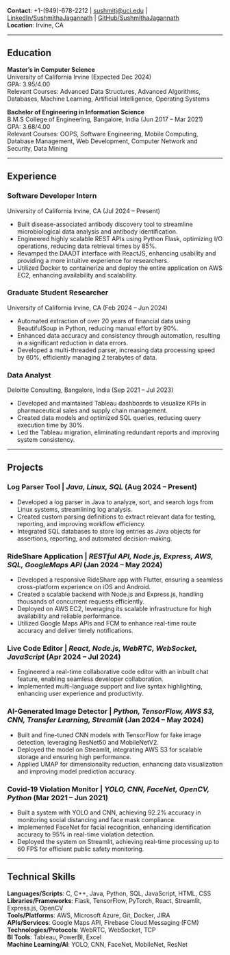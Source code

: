 **Contact**: +1-(949)-678-2212 | sushmitj@uci.edu | [LinkedIn/SushmithaJagannath](https://www.linkedin.com/in/SushmithaJagannath) | [GitHub/SushmithaJagannath](https://github.com/SushmithaJagannath)  
**Location**: Irvine, CA

---

## Education

**Master’s in Computer Science**  
University of California Irvine (Expected Dec 2024)  
GPA: 3.95/4.00  
Relevant Courses: Advanced Data Structures, Advanced Algorithms, Databases, Machine Learning, Artificial Intelligence, Operating Systems

**Bachelor of Engineering in Information Science**  
B.M.S College of Engineering, Bangalore, India (Jun 2017 – Mar 2021)  
GPA: 3.68/4.00  
Relevant Courses: OOPS, Software Engineering, Mobile Computing, Database Management, Web Development, Computer Network and Security, Data Mining

---

## Experience

### **Software Developer Intern**  
University of California Irvine, CA (Jul 2024 – Present)  
- Built disease-associated antibody discovery tool to streamline microbiological data analysis and antibody identification.
- Engineered highly scalable REST APIs using Python Flask, optimizing I/O operations, reducing data retrieval times by 85%.
- Revamped the DAADT interface with ReactJS, enhancing usability and providing a more intuitive experience for researchers.
- Utilized Docker to containerize and deploy the entire application on AWS EC2, enhancing availability and scalability.

### **Graduate Student Researcher**  
University of California Irvine, CA (Feb 2024 – Jun 2024)  
- Automated extraction of over 20 years of financial data using BeautifulSoup in Python, reducing manual effort by 90%.
- Enhanced data accuracy and consistency through automation, resulting in a significant reduction in data errors.
- Developed a multi-threaded parser, increasing data processing speed by 60%, efficiently managing 2 terabytes of data.

### **Data Analyst**  
Deloitte Consulting, Bangalore, India (Sep 2021 – Jul 2023)  
- Developed and maintained Tableau dashboards to visualize KPIs in pharmaceutical sales and supply chain management.
- Created data models and optimized SQL queries, reducing query execution time by 30%.
- Led the Tableau migration, eliminating redundant reports and improving system consistency.

---

## Projects

### **Log Parser Tool** | _Java, Linux, SQL_ (Aug 2024 – Present)  
- Developed a log parser in Java to analyze, sort, and search logs from Linux systems, streamlining log analysis.
- Created custom parsing definitions to extract relevant data for testing, reporting, and improving workflow efficiency.
- Integrated SQL databases to store log entries as Java objects for assertions, reporting, and automated decision-making.

### **RideShare Application** | _RESTful API, Node.js, Express, AWS, SQL, GoogleMaps API_ (Jan 2024 – May 2024)  
- Developed a responsive RideShare app with Flutter, ensuring a seamless cross-platform experience on iOS and Android.
- Created a scalable backend with Node.js and Express.js, handling thousands of concurrent requests efficiently.
- Deployed on AWS EC2, leveraging its scalable infrastructure for high availability and reliable performance.
- Utilized Google Maps APIs and FCM to enhance real-time route accuracy and deliver timely notifications.

### **Live Code Editor** | _React, Node.js, WebRTC, WebSocket, JavaScript_ (Apr 2024 – Jul 2024)  
- Engineered a real-time collaborative code editor with an inbuilt chat feature, enabling seamless developer collaboration.
- Implemented multi-language support and live syntax highlighting, enhancing user experience and productivity.

### **AI-Generated Image Detector** | _Python, TensorFlow, AWS S3, CNN, Transfer Learning, Streamlit_ (Jan 2024 – May 2024)  
- Built and fine-tuned CNN models with TensorFlow for fake image detection, leveraging ResNet50 and MobileNetV2.
- Deployed the model on Streamlit, integrating AWS S3 for scalable storage and ensuring high performance.
- Applied UMAP for dimensionality reduction, enhancing data visualization and improving model prediction accuracy.

### **Covid-19 Violation Monitor** | _YOLO, CNN, FaceNet, OpenCV, Python_ (Mar 2021 – Jun 2021)  
- Built a system with YOLO and CNN, achieving 92.2% accuracy in monitoring social distancing and face mask compliance.
- Implemented FaceNet for facial recognition, enhancing identification accuracy to 95% in real-time violation detection.
- Deployed the system on Streamlit, achieving real-time processing up to 60 FPS for efficient public safety monitoring.

---

## Technical Skills

**Languages/Scripts**: C, C++, Java, Python, SQL, JavaScript, HTML, CSS  
**Libraries/Frameworks**: Flask, TensorFlow, PyTorch, React, Streamlit, Express.js, OpenCV  
**Tools/Platforms**: AWS, Microsoft Azure, Git, Docker, JIRA  
**APIs/Services**: Google Maps API, Firebase Cloud Messaging (FCM)  
**Technologies/Protocols**: WebRTC, WebSocket, TCP  
**BI Tools**: Tableau, PowerBI, Excel  
**Machine Learning/AI**: YOLO, CNN, FaceNet, MobileNet, ResNet

